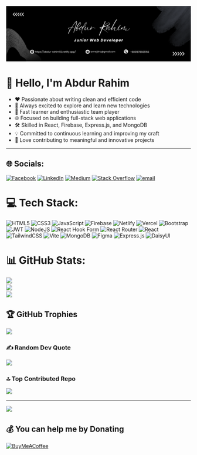 <img src="./abdurrahim.png" alt="Abdur Rahim">

# 👋 Hello, I'm Abdur Rahim

- ❤️ Passionate about writing clean and efficient code  
- 🤖 Always excited to explore and learn new technologies  
- 🚀 Fast learner and enthusiastic team player  
- 🌐 Focused on building full-stack web applications  
- 🛠 Skilled in React, Firebase, Express.js, and MongoDB  
- 💡 Committed to continuous learning and improving my craft  
- 🤝 Love contributing to meaningful and innovative projects  

---

## 🌐 Socials:
[![Facebook](https://img.shields.io/badge/Facebook-%231877F2.svg?logo=Facebook&logoColor=white)](https://facebook.com/armejbha) [![LinkedIn](https://img.shields.io/badge/LinkedIn-%230077B5.svg?logo=linkedin&logoColor=white)](https://linkedin.com/in/armejbha) [![Medium](https://img.shields.io/badge/Medium-12100E?logo=medium&logoColor=white)](https://medium.com/@armejbha) [![Stack Overflow](https://img.shields.io/badge/-Stackoverflow-FE7A16?logo=stack-overflow&logoColor=white)](https://stackoverflow.com/users/30884486) [![email](https://img.shields.io/badge/Email-D14836?logo=gmail&logoColor=white)](mailto:armejbha@gmail.com) 

# 💻 Tech Stack:
![HTML5](https://img.shields.io/badge/html5-%23E34F26.svg?style=for-the-badge&logo=html5&logoColor=white) ![CSS3](https://img.shields.io/badge/css3-%231572B6.svg?style=for-the-badge&logo=css3&logoColor=white) ![JavaScript](https://img.shields.io/badge/javascript-%23323330.svg?style=for-the-badge&logo=javascript&logoColor=%23F7DF1E) ![Firebase](https://img.shields.io/badge/firebase-%23039BE5.svg?style=for-the-badge&logo=firebase) ![Netlify](https://img.shields.io/badge/netlify-%23000000.svg?style=for-the-badge&logo=netlify&logoColor=#00C7B7) ![Vercel](https://img.shields.io/badge/vercel-%23000000.svg?style=for-the-badge&logo=vercel&logoColor=white) ![Bootstrap](https://img.shields.io/badge/bootstrap-%238511FA.svg?style=for-the-badge&logo=bootstrap&logoColor=white) ![JWT](https://img.shields.io/badge/JWT-black?style=for-the-badge&logo=JSON%20web%20tokens) ![NodeJS](https://img.shields.io/badge/node.js-6DA55F?style=for-the-badge&logo=node.js&logoColor=white) ![React Hook Form](https://img.shields.io/badge/React%20Hook%20Form-%23EC5990.svg?style=for-the-badge&logo=reacthookform&logoColor=white) ![React Router](https://img.shields.io/badge/React_Router-CA4245?style=for-the-badge&logo=react-router&logoColor=white) ![React](https://img.shields.io/badge/react-%2320232a.svg?style=for-the-badge&logo=react&logoColor=%2361DAFB) ![TailwindCSS](https://img.shields.io/badge/tailwindcss-%2338B2AC.svg?style=for-the-badge&logo=tailwind-css&logoColor=white) ![Vite](https://img.shields.io/badge/vite-%23646CFF.svg?style=for-the-badge&logo=vite&logoColor=white) ![MongoDB](https://img.shields.io/badge/MongoDB-%234ea94b.svg?style=for-the-badge&logo=mongodb&logoColor=white) ![Figma](https://img.shields.io/badge/figma-%23F24E1E.svg?style=for-the-badge&logo=figma&logoColor=white) ![Express.js](https://img.shields.io/badge/express.js-%23404d59.svg?style=for-the-badge&logo=express&logoColor=%2361DAFB) ![DaisyUI](https://img.shields.io/badge/daisyui-5A0EF8?style=for-the-badge&logo=daisyui&logoColor=white)
# 📊 GitHub Stats:
![](https://github-readme-stats.vercel.app/api?username=armejbha&theme=dark&hide_border=false&include_all_commits=true&count_private=true)<br/>
![](https://nirzak-streak-stats.vercel.app/?user=armejbha&theme=dark&hide_border=false)<br/>
![](https://github-readme-stats.vercel.app/api/top-langs/?username=armejbha&theme=dark&hide_border=false&include_all_commits=true&count_private=true&layout=compact)

## 🏆 GitHub Trophies
![](https://github-profile-trophy.vercel.app/?username=armejbha&theme=radical&no-frame=false&no-bg=false&margin-w=4)

### ✍️ Random Dev Quote
![](https://quotes-github-readme.vercel.app/api?type=horizontal&theme=radical)

### 🔝 Top Contributed Repo
![](https://github-contributor-stats.vercel.app/api?username=armejbha&limit=5&theme=default&combine_all_yearly_contributions=true)

---
[![](https://visitcount.itsvg.in/api?id=armejbha&icon=0&color=0)](https://visitcount.itsvg.in)

  ## 💰 You can help me by Donating
  [![BuyMeACoffee](https://img.shields.io/badge/Buy%20Me%20a%20Coffee-ffdd00?style=for-the-badge&logo=buy-me-a-coffee&logoColor=black)](https://buymeacoffee.com/armejbha) 

  
<!-- Proudly created with GPRM ( https://gprm.itsvg.in ) -->





